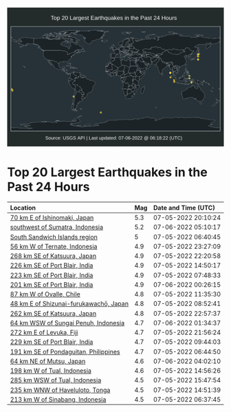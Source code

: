 ![Map](./map.png)

# Top 20 Largest Earthquakes in the Past 24 Hours

| Location | Mag | Date and Time (UTC) |
|:---|:---|:---|
| [70 km E of Ishinomaki, Japan](https://earthquake.usgs.gov/earthquakes/eventpage/us6000i03g) | 5.3 | 07-05-2022 20:10:24 |
| [southwest of Sumatra, Indonesia](https://earthquake.usgs.gov/earthquakes/eventpage/us6000i071) | 5.2 | 07-06-2022 05:10:17 |
| [South Sandwich Islands region](https://earthquake.usgs.gov/earthquakes/eventpage/us6000hzxu) | 5 | 07-05-2022 06:40:45 |
| [56 km W of Ternate, Indonesia](https://earthquake.usgs.gov/earthquakes/eventpage/us6000i05i) | 4.9 | 07-05-2022 23:27:09 |
| [268 km SE of Katsuura, Japan](https://earthquake.usgs.gov/earthquakes/eventpage/us6000i04v) | 4.9 | 07-05-2022 22:20:58 |
| [226 km SE of Port Blair, India](https://earthquake.usgs.gov/earthquakes/eventpage/us6000i008) | 4.9 | 07-05-2022 14:50:17 |
| [223 km SE of Port Blair, India](https://earthquake.usgs.gov/earthquakes/eventpage/us6000hzy9) | 4.9 | 07-05-2022 07:48:33 |
| [201 km SE of Port Blair, India](https://earthquake.usgs.gov/earthquakes/eventpage/us6000i05y) | 4.9 | 07-06-2022 00:26:15 |
| [87 km W of Ovalle, Chile](https://earthquake.usgs.gov/earthquakes/eventpage/us6000hzze) | 4.8 | 07-05-2022 11:35:30 |
| [48 km E of Shizunai-furukawachō, Japan](https://earthquake.usgs.gov/earthquakes/eventpage/us6000hzyq) | 4.8 | 07-05-2022 08:52:41 |
| [262 km SE of Katsuura, Japan](https://earthquake.usgs.gov/earthquakes/eventpage/us6000i054) | 4.8 | 07-05-2022 22:57:37 |
| [64 km WSW of Sungai Penuh, Indonesia](https://earthquake.usgs.gov/earthquakes/eventpage/us6000i06d) | 4.7 | 07-06-2022 01:34:37 |
| [272 km E of Levuka, Fiji](https://earthquake.usgs.gov/earthquakes/eventpage/us6000i04q) | 4.7 | 07-05-2022 21:56:24 |
| [229 km SE of Port Blair, India](https://earthquake.usgs.gov/earthquakes/eventpage/us6000hzyw) | 4.7 | 07-05-2022 09:44:03 |
| [191 km SE of Pondaguitan, Philippines](https://earthquake.usgs.gov/earthquakes/eventpage/us6000hzxv) | 4.7 | 07-05-2022 06:44:50 |
| [64 km NE of Mutsu, Japan](https://earthquake.usgs.gov/earthquakes/eventpage/us6000i06x) | 4.6 | 07-06-2022 04:02:10 |
| [198 km W of Tual, Indonesia](https://earthquake.usgs.gov/earthquakes/eventpage/us6000i00c) | 4.6 | 07-05-2022 14:56:26 |
| [285 km WSW of Tual, Indonesia](https://earthquake.usgs.gov/earthquakes/eventpage/us6000i00r) | 4.5 | 07-05-2022 15:47:54 |
| [235 km WNW of Haveluloto, Tonga](https://earthquake.usgs.gov/earthquakes/eventpage/us6000i009) | 4.5 | 07-05-2022 14:51:39 |
| [213 km W of Sinabang, Indonesia](https://earthquake.usgs.gov/earthquakes/eventpage/us6000hzxt) | 4.5 | 07-05-2022 06:37:45 |
